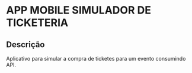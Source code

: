 # APP MOBILE SIMULADOR DE TICKETERIA

## Descrição
Aplicativo para simular a compra de ticketes para um evento consumindo API.